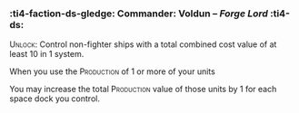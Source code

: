 ### :ti4-faction-ds-gledge: **Commander**: Voldun – _Forge Lord_ :ti4-ds:

<span style="font-variant:small-caps;">Unlock</span>: Control non-fighter ships with a total combined cost value of at least 10 in 1 system.

When you use the <span style="font-variant:small-caps;">Production</span> of 1 or more of your units

You may increase the total <span style="font-variant:small-caps;">Production</span> value of those units by 1 for each space dock you control.
